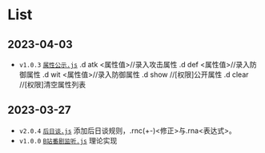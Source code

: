 List
====

2023-04-03
----------

* `v1.0.3` [`属性公示.js`](./%E5%B1%9E%E6%80%A7%E5%85%AC%E7%A4%BA.js)
  .d atk <属性值>//录入攻击属性
  .d def <属性值>//录入防御属性
  .d wit <属性值>//录入防御属性
  .d show //[权限]公开属性
  .d clear //[权限]清空属性列表

2023-03-27
----------

* `v2.0.4` [`后日谈.js`](./%E5%90%8E%E6%97%A5%E8%B0%88.js) 添加后日谈规则，.rnc(+-)<修正>与.rna<表达式>。
* `v1.0.0` [`B站番剧监听.js`](/B%E7%AB%99%E7%9B%91%E5%90%AC%E7%95%AA%E5%89%A7.js) 理论实现
